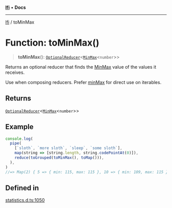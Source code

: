 [**lfi**](../readme.md) • **Docs**

***

[lfi](../globals.md) / toMinMax

# Function: toMinMax()

> **toMinMax**(): [`OptionalReducer`](../type-aliases/OptionalReducer.md)\<[`MinMax`](../type-aliases/MinMax.md)\<`number`\>\>

Returns an optional reducer that finds the [MinMax](../type-aliases/MinMax.md) value of the values
it receives.

Use when composing reducers. Prefer [minMax](minMax.md) for direct use on
iterables.

## Returns

[`OptionalReducer`](../type-aliases/OptionalReducer.md)\<[`MinMax`](../type-aliases/MinMax.md)\<`number`\>\>

## Example

```js
console.log(
  pipe(
    [`sloth`, `more sloth`, `sleep`, `some sloth`],
    map(string => [string.length, string.codePointAt(0)]),
    reduce(toGrouped(toMinMax(), toMap())),
  ),
)
//=> Map(2) { 5 => { min: 115, max: 115 }, 10 => { min: 109, max: 115 } }
```

## Defined in

[statistics.d.ts:1050](https://github.com/TomerAberbach/lfi/blob/95b3b82a9fc32cec65089cf86d003d7620dc44fc/src/operations/statistics.d.ts#L1050)
